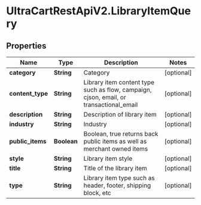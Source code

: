 # UltraCartRestApiV2.LibraryItemQuery

## Properties
Name | Type | Description | Notes
------------ | ------------- | ------------- | -------------
**category** | **String** | Category | [optional] 
**content_type** | **String** | Library item content type such as flow, campaign, cjson, email, or transactional_email | [optional] 
**description** | **String** | Description of library item | [optional] 
**industry** | **String** | Industry | [optional] 
**public_items** | **Boolean** | Boolean, true returns back public items as well as merchant owned items | [optional] 
**style** | **String** | Library item style | [optional] 
**title** | **String** | Title of the library item | [optional] 
**type** | **String** | Library item type such as header, footer, shipping block, etc | [optional] 


